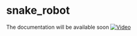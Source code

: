# snake_robot
The documentation will be available soon
[![Video](http://img.youtube.com/vi/pFnQ5ds0D3Y/0.jpg)](http://www.youtube.com/watch?v=pFnQ5ds0D3Y)
